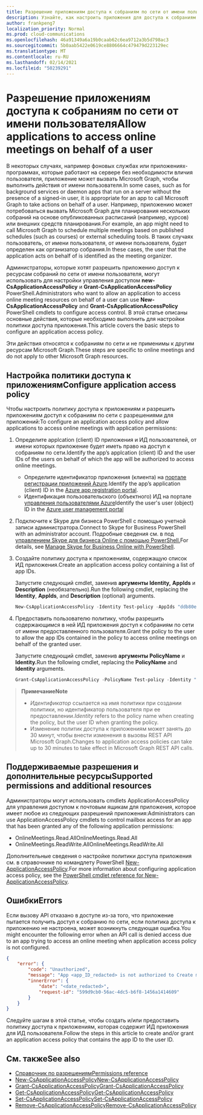 ```yaml
---
title: Разрешение приложениям доступа к собраниям по сети от имени пользователя
description: Узнайте, как настроить приложения для доступа к собраниям по сети от имени пользователя.
author: frankpeng7
localization_priority: Normal
ms.prod: cloud-communications
ms.openlocfilehash: 46a91349a6a19b0caab62c6ea9712a3b5d798ac3
ms.sourcegitcommit: 5b0aab5422e0619ce8806664c479479d223129ec
ms.translationtype: MT
ms.contentlocale: ru-RU
ms.lasthandoff: 02/14/2021
ms.locfileid: "50239291"
---
```

# <a name="allow-applications-to-access-online-meetings-on-behalf-of-a-user"></a><span data-ttu-id="4d61c-103">Разрешение приложениям доступа к собраниям по сети от имени пользователя</span><span class="sxs-lookup"><span data-stu-id="4d61c-103">Allow applications to access online meetings on behalf of a user</span></span>

<span data-ttu-id="4d61c-104">В некоторых случаях, например фоновых службах или приложениях-программах, которые работают на сервере без необходимости вличия пользователя, приложение может вызвать Microsoft Graph, чтобы выполнить действия от имени пользователя.</span><span class="sxs-lookup"><span data-stu-id="4d61c-104">In some cases, such as for background services or daemon apps that run on a server without the presence of a signed-in user, it is appropriate for an app to call Microsoft Graph to take actions on behalf of a user.</span></span> <span data-ttu-id="4d61c-105">Например, приложению может потребоваться вызвать Microsoft Graph для планирования нескольких собраний на основе опубликованных расписаний (например, курсов) или внешних средств планирования.</span><span class="sxs-lookup"><span data-stu-id="4d61c-105">For example, an app might need to call Microsoft Graph to schedule multiple meetings based on published schedules (such as courses) or external scheduling tools.</span></span> <span data-ttu-id="4d61c-106">В таких случаях пользователь, от имени пользователя, от имени пользователя, будет определен как организатор собрания.</span><span class="sxs-lookup"><span data-stu-id="4d61c-106">In these cases, the user that the application acts on behalf of is identified as the meeting organizer.</span></span>

<span data-ttu-id="4d61c-107">Администраторы, которые хотят разрешить приложению доступ к ресурсам собраний по сети от имени пользователя, могут использовать для настройки управления доступом **new-CsApplicationAccessPolicy** и **Grant-CsApplicationAccessPolicy** PowerShell.</span><span class="sxs-lookup"><span data-stu-id="4d61c-107">Administrators who want to allow an application to access online meeting resources on behalf of a user can use **New-CsApplicationAccessPolicy** and **Grant-CsApplicationAccessPolicy** PowerShell cmdlets to configure access control.</span></span> <span data-ttu-id="4d61c-108">В этой статье описаны основные действия, которые необходимо выполнить для настройки политики доступа приложения.</span><span class="sxs-lookup"><span data-stu-id="4d61c-108">This article covers the basic steps to configure an application access policy.</span></span>

<span data-ttu-id="4d61c-109">Эти действия относятся к собраниям по сети и не применимы к другим ресурсам Microsoft Graph.</span><span class="sxs-lookup"><span data-stu-id="4d61c-109">These steps are specific to online meetings and do not apply to other Microsoft Graph resources.</span></span>

## <a name="configure-application-access-policy"></a><span data-ttu-id="4d61c-110">Настройка политики доступа к приложениям</span><span class="sxs-lookup"><span data-stu-id="4d61c-110">Configure application access policy</span></span>

<span data-ttu-id="4d61c-111">Чтобы настроить политику доступа к приложениям и разрешить приложениям доступ к собраниям по сети с разрешениями для приложений:</span><span class="sxs-lookup"><span data-stu-id="4d61c-111">To configure an application access policy and allow applications to access online meetings with application permissions:</span></span>

1. <span data-ttu-id="4d61c-112">Определите applcation (client) ID приложения и ИД пользователей, от имени которых приложение будет иметь право на доступ к собраниям по сети.</span><span class="sxs-lookup"><span data-stu-id="4d61c-112">Identify the app’s applcation (client) ID and the user IDs of the users on behalf of which the app will be authorized to access online meetings.</span></span>

    - <span data-ttu-id="4d61c-113">Определите идентификатор приложения (клиента) на [портале регистрации приложений Azure](https://portal.azure.com/#blade/Microsoft_AAD_RegisteredApps/ApplicationsListBlade).</span><span class="sxs-lookup"><span data-stu-id="4d61c-113">Identify the app’s application (client) ID in the [Azure app registration portal](https://portal.azure.com/#blade/Microsoft_AAD_RegisteredApps/ApplicationsListBlade).</span></span>
    - <span data-ttu-id="4d61c-114">Идентификация пользовательского (объектного) ИД на портале [управления пользователями Azure](https://portal.azure.com/#blade/Microsoft_AAD_IAM/UsersManagementMenuBlade)</span><span class="sxs-lookup"><span data-stu-id="4d61c-114">Identify the user's user (object) ID in the [Azure user management portal](https://portal.azure.com/#blade/Microsoft_AAD_IAM/UsersManagementMenuBlade)</span></span>

2. <span data-ttu-id="4d61c-115">Подключите к Skype для бизнеса PowerShell с помощью учетной записи администратора.</span><span class="sxs-lookup"><span data-stu-id="4d61c-115">Connect to Skype for Business PowerShell with an administrator account.</span></span> <span data-ttu-id="4d61c-116">Подробные сведения см. в под [управлением Skype для бизнеса Online с помощью PowerShell.](/microsoft-365/enterprise/manage-skype-for-business-online-with-microsoft-365-powershell)</span><span class="sxs-lookup"><span data-stu-id="4d61c-116">For details, see [Manage Skype for Business Online with PowerShell](/microsoft-365/enterprise/manage-skype-for-business-online-with-microsoft-365-powershell).</span></span>

3. <span data-ttu-id="4d61c-117">Создайте политику доступа к приложениям, содержащую список ИД приложения.</span><span class="sxs-lookup"><span data-stu-id="4d61c-117">Create an application access policy containing a list of app IDs.</span></span>

    <span data-ttu-id="4d61c-118">Запустите следующий cmdlet, заменив **аргументы Identity,** **AppIds** и **Description** (необязательно).</span><span class="sxs-lookup"><span data-stu-id="4d61c-118">Run the following cmdlet, replacing the **Identity**, **AppIds**, and **Description** (optional) arguments.</span></span>

    ```powershell
    New-CsApplicationAccessPolicy -Identity Test-policy -AppIds "ddb80e06-92f3-4978-bc22-a0eee85e6a9e", "ccb80e06-92f3-4978-bc22-a0eee85e6a9e", "bbb80e06-92f3-4978-bc22-a0eee85e6a9e" -Description "description here"
    ```

4. <span data-ttu-id="4d61c-119">Предоставить пользователю политику, чтобы разрешить содержающимся в ней ИД приложения доступ к собраниям по сети от имени предоставленного пользователя.</span><span class="sxs-lookup"><span data-stu-id="4d61c-119">Grant the policy to the user to allow the app IDs contained in the policy to access online meetings on behalf of the granted user.</span></span> 

   <span data-ttu-id="4d61c-120">Запустите следующий cmdlet, заменив **аргументы PolicyName** и **Identity.**</span><span class="sxs-lookup"><span data-stu-id="4d61c-120">Run the following cmdlet, replacing the **PolicyName** and **Identity** arguments.</span></span>

   ```powershell
   Grant-CsApplicationAccessPolicy -PolicyName Test-policy -Identity "ddb80e06-92f3-4978-bc22-a0eee85e6a9e"
   ```

> <span data-ttu-id="4d61c-121">**Примечание**</span><span class="sxs-lookup"><span data-stu-id="4d61c-121">**Note**</span></span> 
> 
> - <span data-ttu-id="4d61c-122">_Идентификатор_ ссылается на имя политики при создании политики, но идентификатор пользователя при ее предоставлении.</span><span class="sxs-lookup"><span data-stu-id="4d61c-122">_Identity_ refers to the policy name when creating the policy, but the user ID when granting the policy.</span></span>
> - <span data-ttu-id="4d61c-123">Изменение политик доступа к приложениям может занять до 30 минут, чтобы внести изменения в вызовы REST API Microsoft Graph.</span><span class="sxs-lookup"><span data-stu-id="4d61c-123">Changes to application access policies can take up to 30 minutes to take effect in Microsoft Graph REST API calls.</span></span>

## <a name="supported-permissions-and-additional-resources"></a><span data-ttu-id="4d61c-124">Поддерживаемые разрешения и дополнительные ресурсы</span><span class="sxs-lookup"><span data-stu-id="4d61c-124">Supported permissions and additional resources</span></span>

<span data-ttu-id="4d61c-125">Администраторы могут использовать cmdlets ApplicationAccessPolicy для управления доступом к почтовым ящикам для приложения, которое имеет любое из следующих разрешений приложения:</span><span class="sxs-lookup"><span data-stu-id="4d61c-125">Administrators can use ApplicationAccessPolicy cmdlets to control mailbox access for an app that has been granted any of the following application permissions:</span></span>

- <span data-ttu-id="4d61c-126">OnlineMeetings.Read.All</span><span class="sxs-lookup"><span data-stu-id="4d61c-126">OnlineMeetings.Read.All</span></span>
- <span data-ttu-id="4d61c-127">OnlineMeetings.ReadWrite.All</span><span class="sxs-lookup"><span data-stu-id="4d61c-127">OnlineMeetings.ReadWrite.All</span></span>

<span data-ttu-id="4d61c-128">Дополнительные сведения о настройке политики доступа приложения см. в справочнике по командлету PowerShell [New-ApplicationAccessPolicy](/powershell/module/skype/new-csapplicationaccesspolicy).</span><span class="sxs-lookup"><span data-stu-id="4d61c-128">For more information about configuring application access policy, see the [PowerShell cmdlet reference for New-ApplicationAccessPolicy](/powershell/module/skype/new-csapplicationaccesspolicy).</span></span>

## <a name="errors"></a><span data-ttu-id="4d61c-129">Ошибки</span><span class="sxs-lookup"><span data-stu-id="4d61c-129">Errors</span></span>

<span data-ttu-id="4d61c-130">Если вызову API отказано в доступе из-за того, что приложение пытается получить доступ к собранию по сети, если политика доступа к приложению не настроена, может возникнуть следующая ошибка.</span><span class="sxs-lookup"><span data-stu-id="4d61c-130">You might encounter the following error when an API call is denied access due to an app trying to access an online meeting when application access policy is not configured.</span></span>

```json
{
    "error": {
        "code": "Unauthorized",
        "message": "App <app_ID_redacted> is not authorized to Create meeting on behalf of user <user_ID_redacted>",
        "innerError": {
            "date": "<date_redacted>",
            "request-id": "599d9cb0-56ac-4dc5-b6f8-1456a1414609"
        }
    }
}
```

<span data-ttu-id="4d61c-131">Следуйте шагам в этой статье, чтобы создать и/или предоставить политику доступа к приложениям, которая содержит ИД приложения для ИД пользователя.</span><span class="sxs-lookup"><span data-stu-id="4d61c-131">Follow the steps in this article to create and/or grant an application access policy that contains the app ID to the user ID.</span></span>

## <a name="see-also"></a><span data-ttu-id="4d61c-132">См. также</span><span class="sxs-lookup"><span data-stu-id="4d61c-132">See also</span></span>

- [<span data-ttu-id="4d61c-133">Справочник по разрешениям</span><span class="sxs-lookup"><span data-stu-id="4d61c-133">Permissions reference</span></span>](permissions-reference.md)
- [<span data-ttu-id="4d61c-134">New-CsApplicationAccessPolicy</span><span class="sxs-lookup"><span data-stu-id="4d61c-134">New-CsApplicationAccessPolicy</span></span>](/powershell/module/skype/new-csapplicationaccesspolicy)
- [<span data-ttu-id="4d61c-135">Grant-CsApplicationAccessPolicy</span><span class="sxs-lookup"><span data-stu-id="4d61c-135">Grant-CsApplicationAccessPolicy</span></span>](/powershell/module/skype/grant-csapplicationaccesspolicy)
- [<span data-ttu-id="4d61c-136">Get-CsApplicationAccessPolicy</span><span class="sxs-lookup"><span data-stu-id="4d61c-136">Get-CsApplicationAccessPolicy</span></span>](/powershell/module/skype/get-csapplicationaccesspolicy)
- [<span data-ttu-id="4d61c-137">Set-CsApplicationAccessPolicy</span><span class="sxs-lookup"><span data-stu-id="4d61c-137">Set-CsApplicationAccessPolicy</span></span>](/powershell/module/skype/set-csapplicationaccesspolicy)
- [<span data-ttu-id="4d61c-138">Remove-CsApplicationAccessPolicy</span><span class="sxs-lookup"><span data-stu-id="4d61c-138">Remove-CsApplicationAccessPolicy</span></span>](/powershell/module/skype/remove-csapplicationaccesspolicy)
